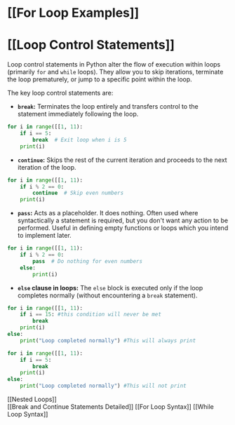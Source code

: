 # [[For Loop Examples]]
# [[Loop Control Statements]] 
Loop control statements in Python alter the flow of execution within loops (primarily `for` and `while` loops).  They allow you to skip iterations, terminate the loop prematurely, or jump to a specific point within the loop.

The key loop control statements are:

* **`break`:** Terminates the loop entirely and transfers control to the statement immediately following the loop.

```python
for i in range([[1, 11):
    if i == 5:
        break  # Exit loop when i is 5
    print(i) 
```

* **`continue`:** Skips the rest of the current iteration and proceeds to the next iteration of the loop.

```python
for i in range([[1, 11):
    if i % 2 == 0:
        continue  # Skip even numbers
    print(i)
```

* **`pass`:** Acts as a placeholder. It does nothing.  Often used where syntactically a statement is required, but you don't want any action to be performed.  Useful in defining empty functions or loops which you intend to implement later.

```python
for i in range([[1, 11):
    if i % 2 == 0:
        pass  # Do nothing for even numbers
    else:
        print(i)
```

* **`else` clause in loops:** The `else` block is executed only if the loop completes normally (without encountering a `break` statement).

```python
for i in range([[1, 11):
    if i == 15: #this condition will never be met
        break
    print(i)
else:
    print("Loop completed normally") #This will always print

for i in range([[1, 11):
    if i == 5:
        break
    print(i)
else:
    print("Loop completed normally") #This will not print

```

[[Nested Loops]]  
[[Break and Continue Statements Detailed]]
[[For Loop Syntax]]
[[While Loop Syntax]]

